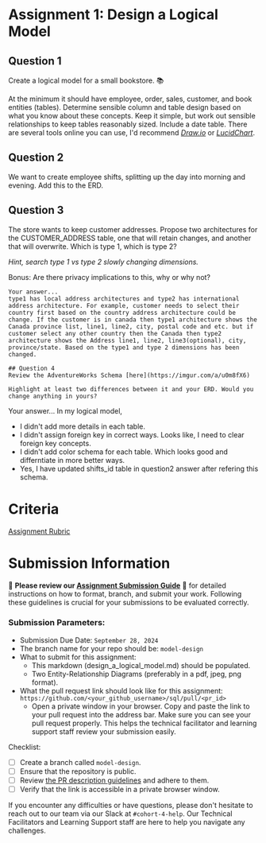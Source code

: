 # Assignment 1: Design a Logical Model

## Question 1
Create a logical model for a small bookstore. 📚

At the minimum it should have employee, order, sales, customer, and book entities (tables). Determine sensible column and table design based on what you know about these concepts. Keep it simple, but work out sensible relationships to keep tables reasonably sized. Include a date table. There are several tools online you can use, I'd recommend [_Draw.io_](https://www.drawio.com/) or [_LucidChart_](https://www.lucidchart.com/pages/).

## Question 2
We want to create employee shifts, splitting up the day into morning and evening. Add this to the ERD.

## Question 3
The store wants to keep customer addresses. Propose two architectures for the CUSTOMER_ADDRESS table, one that will retain changes, and another that will overwrite. Which is type 1, which is type 2?

_Hint, search type 1 vs type 2 slowly changing dimensions._

Bonus: Are there privacy implications to this, why or why not?
```
Your answer...
type1 has local address architectures and type2 has international address architecture. For example, customer needs to select their country first based on the country address architecture could be change. If the customer is in canada then type1 architecture shows the Canada province list, line1, line2, city, postal code and etc. but if customer select any other country then the Canada then type2 architecture shows the Address line1, line2, line3(optional), city, province/state. Based on the type1 and type 2 dimensions has been changed. 

## Question 4
Review the AdventureWorks Schema [here](https://imgur.com/a/u0m8fX6)

Highlight at least two differences between it and your ERD. Would you change anything in yours?
```
Your answer...
In my logical model, 
- I didn't add more details in each table.
- I didn't assign foreign key in correct ways. Looks like, I need to clear foreign key concepts.
- I didn't add color schema for each table. Which looks good and differntiate in more better ways. 
- Yes, I have updated shifts_id table in question2 answer after refering this schema. 


# Criteria

[Assignment Rubric](./assignment_rubric.md)

# Submission Information

🚨 **Please review our [Assignment Submission Guide](https://github.com/UofT-DSI/onboarding/blob/main/onboarding_documents/submissions.md)** 🚨 for detailed instructions on how to format, branch, and submit your work. Following these guidelines is crucial for your submissions to be evaluated correctly.

### Submission Parameters:
* Submission Due Date: `September 28, 2024`
* The branch name for your repo should be: `model-design`
* What to submit for this assignment:
    * This markdown (design_a_logical_model.md) should be populated.
    * Two Entity-Relationship Diagrams (preferably in a pdf, jpeg, png format).
* What the pull request link should look like for this assignment: `https://github.com/<your_github_username>/sql/pull/<pr_id>`
    * Open a private window in your browser. Copy and paste the link to your pull request into the address bar. Make sure you can see your pull request properly. This helps the technical facilitator and learning support staff review your submission easily.

Checklist:
- [ ] Create a branch called `model-design`.
- [ ] Ensure that the repository is public.
- [ ] Review [the PR description guidelines](https://github.com/UofT-DSI/onboarding/blob/main/onboarding_documents/submissions.md#guidelines-for-pull-request-descriptions) and adhere to them.
- [ ] Verify that the link is accessible in a private browser window.

If you encounter any difficulties or have questions, please don't hesitate to reach out to our team via our Slack at `#cohort-4-help`. Our Technical Facilitators and Learning Support staff are here to help you navigate any challenges.
